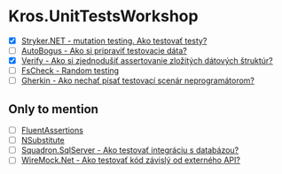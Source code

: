 # Kros.UnitTestsWorkshop

- [x] [Stryker.NET - mutation testing. Ako testovať testy?](https://stryker-mutator.io/docs/stryker-net/introduction/)
- [ ] [AutoBogus - Ako si pripraviť testovacie dáta?](https://github.com/nickdodd79/AutoBogus)
- [x] [Verify - Ako si zjednodušiť assertovanie zložitých dátových štruktúr?](https://github.com/VerifyTests/Verify)
- [ ] [FsCheck - Random testing](https://fscheck.github.io/FsCheck/RunningTests.html)
- [ ] [Gherkin - Ako nechať písať testovací scenár neprogramátorom?](https://github.com/ttutisani/Xunit.Gherkin.Quick)

## Only to mention

- [ ] [FluentAssertions](https://fluentassertions.com/)
- [ ] [NSubstitute](https://nsubstitute.github.io/)
- [ ] [Squadron.SqlServer - Ako testovať integráciu s databázou?](https://swisslife-oss.github.io/squadron/docs/sqlserver)
- [ ] [WireMock.Net - Ako testovať kód závislý od externého API?](https://github.com/WireMock-Net/WireMock.Net)
